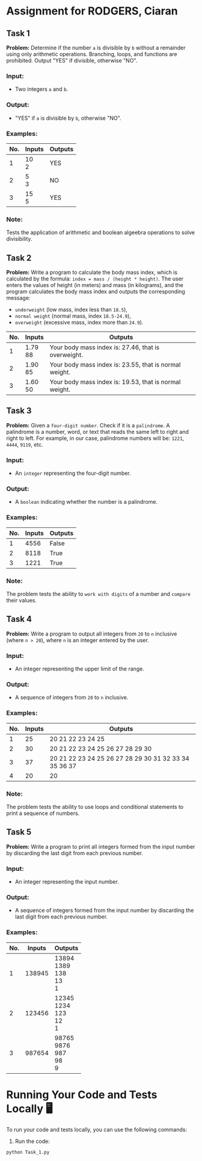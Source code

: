 # Assignment for RODGERS, Ciaran

## Task 1

**Problem:** Determine if the number `a` is divisible by `b` without a remainder using only arithmetic operations. Branching, loops, and functions are prohibited. Output "YES" if divisible, otherwise "NO".

### Input:
- Two integers `a` and `b`.

### Output:
- "YES" if `a` is divisible by `b`, otherwise "NO".

### Examples:

| No. | Inputs | Outputs |
| --- | ------ | ------- |
| 1   | 10<br>2| YES     |
| 2   | 5<br>3 | NO      |
| 3   | 15<br>5| YES     |

### Note:
Tests the application of arithmetic and boolean algeebra operations to solve divisibility.


## Task 2
**Problem:** Write a program to calculate the body mass index, which is calculated by the formula: `index = mass / (height * height)`. The user enters the values of height (in meters) and mass (in kilograms), and the program calculates the body mass index and outputs the corresponding message: 
- `underweight` (low mass, index less than `18.5`), 
- `normal weight` (normal mass, index `18.5-24.9`), 
- `overweight` (excessive mass, index more than `24.9`).

| No. | Inputs      | Outputs                                       |
| --- | ----------- | --------------------------------------------- |
| 1   | 1.79<br>88    | Your body mass index is: 27.46, that is overweight. |
| 2   | 1.90<br>85    | Your body mass index is: 23.55, that is normal weight. |
| 3   | 1.60<br>50    | Your body mass index is: 19.53, that is normal weight. |



## Task 3
**Problem:** Given a `four-digit number`. Check if it is a `palindrome`. A palindrome is a number, word, or text that reads the same left to right and right to left. For example, in our case, palindrome numbers will be: `1221`, `4444`, `9119`, etc.

### Input:
- An `integer` representing the four-digit number.

### Output:
- A `boolean` indicating whether the number is a palindrome.

### Examples:

| No. | Inputs | Outputs |
| --- | ------ | ------- |
| 1   | 4556 | False |
| 2   | 8118 | True |
| 3   | 1221 | True |

### Note:
The problem tests the ability to `work with digits` of a number and `compare` their values.



## Task 4


**Problem:** Write a program to output all integers from `20` to `n` inclusive (where `n > 20`), where `n` is an integer entered by the user.


### Input:
- An integer representing the upper limit of the range.

### Output:
- A sequence of integers from `20` to `n` inclusive.

### Examples:

| No. | Inputs | Outputs |
| --- | ------ | ------- |
| 1   | 25     | 20 21 22 23 24 25 |
| 2   | 30     | 20 21 22 23 24 25 26 27 28 29 30 |
| 3   | 37     | 20 21 22 23 24 25 26 27 28 29 30 31 32 33 34 35 36 37 |
| 4   | 20     | 20 |

### Note:
The problem tests the ability to use loops and conditional statements to print a sequence of numbers.



## Task 5

**Problem:** Write a program to print all integers formed from the input number by discarding the last digit from each previous number.

### Input:

- An integer representing the input number.

### Output:

- A sequence of integers formed from the input number by discarding the last digit from each previous number.

### Examples:

| No. | Inputs | Outputs |
| --- | ------ | ------- |
| 1   | 138945 | 13894<br> 1389<br> 138<br> 13<br> 1 |
| 2 | 123456 | 12345<br> 1234<br> 123<br> 12<br> 1 |
| 3 | 987654 | 98765<br> 9876<br> 987<br> 98<br> 9 |




# Running Your Code and Tests Locally 🖥️

To run your code and tests locally, you can use the following commands:

1. Run the code:
```bash
python Task_1.py
```
